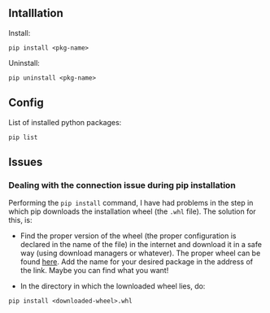 

## Intalllation

Install:

```
pip install <pkg-name>
```

Uninstall:

```
pip uninstall <pkg-name>
```

## Config

List of installed python packages:

```
pip list
```

## Issues

### Dealing with the connection issue during pip installation

Performing the `pip install` command, I have had problems in the step in which pip downloads the installation wheel (the `.whl` file). The solution for this, is:

- Find the proper version of the wheel (the proper configuration is declared in the name of the file) in the internet and download it in a safe way (using download managers or whatever). The proper wheel can be found [here](https://pypi.tuna.tsinghua.edu.cn/simple/). Add the name for your desired package in the address of the link. Maybe you can find what you want!

- In the directory in which the lownloaded wheel lies, do:

```
pip install <downloaded-wheel>.whl
```

